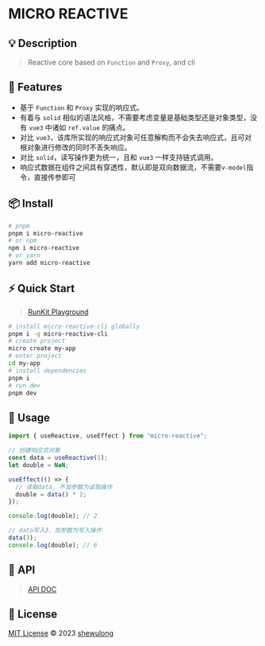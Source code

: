 # MICRO REACTIVE

## 💡 Description

> Reactive core based on `Function` and `Proxy`, and cli

## 🚀 Features

- 基于 `Function` 和 `Proxy` 实现的响应式。
- 有着与 `solid` 相似的语法风格，不需要考虑变量是基础类型还是对象类型，没有 `vue3` 中诸如 `ref.value` 的痛点。
- 对比 `vue3`，该库所实现的响应式对象可任意解构而不会失去响应式，且可对根对象进行修改的同时不丢失响应。
- 对比 `solid`，读写操作更为统一，且和 `vue3` 一样支持链式调用。
- 响应式数据在组件之间具有穿透性，默认即是双向数据流，不需要`v-model`指令，直接传参即可

## 📦 Install

```bash
# pnpm
pnpm i micro-reactive
# or npm
npm i micro-reactive
# or yarn
yarn add micro-reactive
```

## ⚡ Quick Start

> [RunKit Playground](https://npm.runkit.com/micro-reactive)

```bash
# install micro-reactive-cli globally
pnpm i -g micro-reactive-cli
# create project
micro create my-app
# enter project
cd my-app
# install dependencies
pnpm i
# run dev
pnpm dev
```

## 🦄 Usage

```ts
import { useReactive, useEffect } from "micro-reactive";

// 创建响应式对象
const data = useReactive(1);
let double = NaN;

useEffect(() => {
  // 读取data, 不加参数为读取操作
  double = data() * 2;
});

console.log(double); // 2

// data写入3，加参数为写入操作
data(3);
console.log(double); // 6
```

## 🔑 API

> [API DOC](https://github.com/wulongshe/micro-reactive/blob/master/packages/core/API.md)

## 📄 License

[MIT License](https://github.com/wulongshe/micro-reactive/blob/master/LICENSE.md) © 2023 [shewulong](https://github.com/wulongshe)
